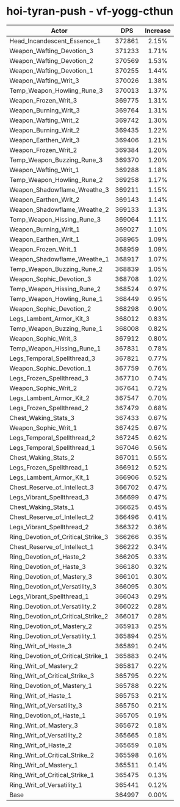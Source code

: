 # hoi-tyran-push - vf-yogg-cthun
| Actor | DPS | Increase |
|---|:---:|:---:|
|Head_Incandescent_Essence_1|372861|2.15%|
|Weapon_Wafting_Devotion_3|371233|1.71%|
|Weapon_Wafting_Devotion_2|370569|1.53%|
|Weapon_Wafting_Devotion_1|370255|1.44%|
|Weapon_Wafting_Writ_3|370026|1.38%|
|Temp_Weapon_Howling_Rune_3|370013|1.37%|
|Weapon_Frozen_Writ_3|369775|1.31%|
|Weapon_Burning_Writ_3|369764|1.31%|
|Weapon_Wafting_Writ_2|369742|1.30%|
|Weapon_Burning_Writ_2|369435|1.22%|
|Weapon_Earthen_Writ_3|369406|1.21%|
|Weapon_Frozen_Writ_2|369384|1.20%|
|Temp_Weapon_Buzzing_Rune_3|369370|1.20%|
|Weapon_Wafting_Writ_1|369288|1.18%|
|Temp_Weapon_Howling_Rune_2|369258|1.17%|
|Weapon_Shadowflame_Wreathe_3|369211|1.15%|
|Weapon_Earthen_Writ_2|369143|1.14%|
|Weapon_Shadowflame_Wreathe_2|369133|1.13%|
|Temp_Weapon_Hissing_Rune_3|369064|1.11%|
|Weapon_Burning_Writ_1|369027|1.10%|
|Weapon_Earthen_Writ_1|368965|1.09%|
|Weapon_Frozen_Writ_1|368959|1.09%|
|Weapon_Shadowflame_Wreathe_1|368917|1.07%|
|Temp_Weapon_Buzzing_Rune_2|368839|1.05%|
|Weapon_Sophic_Devotion_3|368708|1.02%|
|Temp_Weapon_Hissing_Rune_2|368524|0.97%|
|Temp_Weapon_Howling_Rune_1|368449|0.95%|
|Weapon_Sophic_Devotion_2|368298|0.90%|
|Legs_Lambent_Armor_Kit_3|368012|0.83%|
|Temp_Weapon_Buzzing_Rune_1|368008|0.82%|
|Weapon_Sophic_Writ_3|367912|0.80%|
|Temp_Weapon_Hissing_Rune_1|367831|0.78%|
|Legs_Temporal_Spellthread_3|367821|0.77%|
|Weapon_Sophic_Devotion_1|367759|0.76%|
|Legs_Frozen_Spellthread_3|367710|0.74%|
|Weapon_Sophic_Writ_2|367641|0.72%|
|Legs_Lambent_Armor_Kit_2|367547|0.70%|
|Legs_Frozen_Spellthread_2|367479|0.68%|
|Chest_Waking_Stats_3|367433|0.67%|
|Weapon_Sophic_Writ_1|367425|0.67%|
|Legs_Temporal_Spellthread_2|367245|0.62%|
|Legs_Temporal_Spellthread_1|367046|0.56%|
|Chest_Waking_Stats_2|367011|0.55%|
|Legs_Frozen_Spellthread_1|366912|0.52%|
|Legs_Lambent_Armor_Kit_1|366906|0.52%|
|Chest_Reserve_of_Intellect_3|366702|0.47%|
|Legs_Vibrant_Spellthread_3|366699|0.47%|
|Chest_Waking_Stats_1|366625|0.45%|
|Chest_Reserve_of_Intellect_2|366496|0.41%|
|Legs_Vibrant_Spellthread_2|366322|0.36%|
|Ring_Devotion_of_Critical_Strike_3|366266|0.35%|
|Chest_Reserve_of_Intellect_1|366222|0.34%|
|Ring_Devotion_of_Haste_2|366205|0.33%|
|Ring_Devotion_of_Haste_3|366180|0.32%|
|Ring_Devotion_of_Mastery_3|366101|0.30%|
|Ring_Devotion_of_Versatility_3|366095|0.30%|
|Legs_Vibrant_Spellthread_1|366043|0.29%|
|Ring_Devotion_of_Versatility_2|366022|0.28%|
|Ring_Devotion_of_Critical_Strike_2|366017|0.28%|
|Ring_Devotion_of_Mastery_2|365913|0.25%|
|Ring_Devotion_of_Versatility_1|365894|0.25%|
|Ring_Writ_of_Haste_3|365891|0.24%|
|Ring_Devotion_of_Critical_Strike_1|365883|0.24%|
|Ring_Writ_of_Mastery_2|365817|0.22%|
|Ring_Writ_of_Critical_Strike_3|365795|0.22%|
|Ring_Devotion_of_Mastery_1|365788|0.22%|
|Ring_Writ_of_Haste_1|365753|0.21%|
|Ring_Writ_of_Versatility_3|365750|0.21%|
|Ring_Devotion_of_Haste_1|365705|0.19%|
|Ring_Writ_of_Mastery_3|365672|0.18%|
|Ring_Writ_of_Versatility_2|365665|0.18%|
|Ring_Writ_of_Haste_2|365659|0.18%|
|Ring_Writ_of_Critical_Strike_2|365598|0.16%|
|Ring_Writ_of_Mastery_1|365511|0.14%|
|Ring_Writ_of_Critical_Strike_1|365475|0.13%|
|Ring_Writ_of_Versatility_1|365441|0.12%|
|Base|364997|0.00%|
